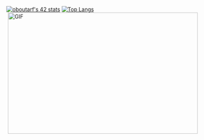 <a href="https://github.com/JaeSeoKim/badge42"><img src="https://badge42.vercel.app/api/v2/clhaigzcg008508jq6b1obm0q/stats?cursusId=21&coalitionId=undefined" alt="oboutarf's 42 stats" /></a>
<a href="https://github.com/anuraghazra/github-readme-stats">
<img src="https://github-readme-stats.vercel.app/api/top-langs/?username=ComlanGiovanni&hide_title=1&layout=compact&theme=dark" alt="Top Langs" />
</a>
<img align="right" alt="GIF" src="https://github.com/abhisheknaiidu/abhisheknaiidu/blob/master/code.gif?raw=true" width="500" height="320" />
